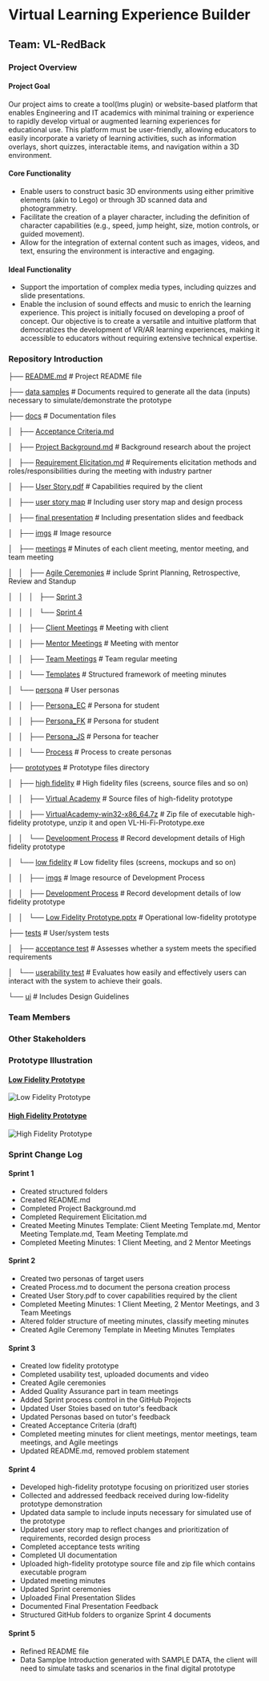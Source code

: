 # Virtual Learning Experience Builder
## Team: VL-RedBack

### Project Overview

#### Project Goal
Our project aims to create a tool(lms plugin) or website-based platform that enables Engineering and IT academics with minimal training or experience to rapidly develop virtual or augmented learning experiences for educational use. This platform must be user-friendly, allowing educators to easily incorporate a variety of learning activities, such as information overlays, short quizzes, interactable items, and navigation within a 3D environment.

#### Core Functionality
- Enable users to construct basic 3D environments using either primitive elements (akin to Lego) or through 3D scanned data and photogrammetry.
- Facilitate the creation of a player character, including the definition of character capabilities (e.g., speed, jump height, size, motion controls, or guided movement).
- Allow for the integration of external content such as images, videos, and text, ensuring the environment is interactive and engaging.

#### Ideal Functionality
- Support the importation of complex media types, including quizzes and slide presentations.
- Enable the inclusion of sound effects and music to enrich the learning experience.
This project is initially focused on developing a proof of concept. Our objective is to create a versatile and intuitive platform that democratizes the development of VR/AR learning experiences, making it accessible to educators without requiring extensive technical expertise.


### Repository Introduction

├── [README.md](https://github.com/SWEN90009-2024/VL-RedBack/blob/main/README.md)                                # Project README file

├── [data samples](https://github.com/SWEN90009-2024/VL-RedBack/tree/main/data%20samples)                             # Documents required to generate all the data (inputs) necessary to simulate/demonstrate the prototype

├── [docs](https://github.com/SWEN90009-2024/VL-RedBack/tree/main/docs)                                     # Documentation files

│   ├── [Acceptance Criteria.md](https://github.com/SWEN90009-2024/VL-RedBack/blob/main/docs/Acceptance%20Criteria.md)                   

│   ├── [Project Background.md](https://github.com/SWEN90009-2024/VL-RedBack/blob/main/docs/Project%20Background.md)                # Background research about the project

│   ├── [Requirement Elicitation.md](https://github.com/SWEN90009-2024/VL-RedBack/blob/main/docs/Requirement%20Elicitation.md)           # Requirements elicitation methods and roles/responsibilities during the meeting with industry partner

│   ├── [User Story.pdf](https://github.com/SWEN90009-2024/VL-RedBack/blob/main/docs/User%20Story.pdf)                       # Capabilities required by the client

│   ├── [user story map](https://github.com/SWEN90009-2024/VL-RedBack/tree/main/docs/user%20story%20map)          # Including user story map and design process        

│   ├── [final presentation](https://github.com/SWEN90009-2024/VL-RedBack/tree/main/docs/final%20presentation)          # Including presentation slides and feedback        

│   ├── [imgs](https://github.com/SWEN90009-2024/VL-RedBack/tree/main/docs/imgs)                                 # Image resource

│   ├── [meetings](https://github.com/SWEN90009-2024/VL-RedBack/tree/main/docs/meetings)                             # Minutes of each client meeting, mentor meeting, and team meeting

│   │   ├── [Agile Ceremonies](https://github.com/SWEN90009-2024/VL-RedBack/tree/main/docs/meetings/Agile%20Ceremonies) # include Sprint Planning, Retrospective, Review and Standup

│   │   │   ├── [Sprint 3](https://github.com/SWEN90009-2024/VL-RedBack/tree/main/docs/meetings/Agile%20Ceremonies/Sprint%203)

│   │   │   └── [Sprint 4](https://github.com/SWEN90009-2024/VL-RedBack/tree/main/docs/meetings/Agile%20Ceremonies/Sprint%204)

│   │   ├── [Client Meetings](https://github.com/SWEN90009-2024/VL-RedBack/tree/main/docs/meetings/Client%20Meetings) # Meeting with client

│   │   ├── [Mentor Meetings](https://github.com/SWEN90009-2024/VL-RedBack/tree/main/docs/meetings/Mentor%20Meetings) # Meeting with mentor

│   │   ├── [Team Meetings](https://github.com/SWEN90009-2024/VL-RedBack/tree/main/docs/meetings/Team%20Meetings) # Team regular meeting

│   │   └── [Templates](https://github.com/SWEN90009-2024/VL-RedBack/tree/main/docs/meetings/Templates)                        # Structured framework of meeting minutes

│   └── [persona](https://github.com/SWEN90009-2024/VL-RedBack/tree/main/docs/persona)                              # User personas

│   │   ├── [Persona_EC](https://github.com/SWEN90009-2024/VL-RedBack/blob/main/docs/persona/Persona_EC.pdf)                       # Persona for student

│   │   ├── [Persona_FK](https://github.com/SWEN90009-2024/VL-RedBack/blob/main/docs/persona/Persona_FK.pdf)                       # Persona for student

│   │   ├── [Persona_JS](https://github.com/SWEN90009-2024/VL-RedBack/blob/main/docs/persona/Persona_JS.pdf)                       # Persona for teacher

│   │   └── [Process](https://github.com/SWEN90009-2024/VL-RedBack/blob/main/docs/persona/Process.md)                          # Process to create personas

├── [prototypes](https://github.com/SWEN90009-2024/VL-RedBack/tree/main/prototypes)                               # Prototype files directory

│   ├── [high fidelity](https://github.com/SWEN90009-2024/VL-RedBack/tree/main/prototypes/high%20fidelity)                        # High fidelity files (screens, source files and so on)

│   │   ├── [Virtual Academy](https://github.com/SWEN90009-2024/VL-RedBack/tree/main/prototypes/high%20fidelity/VirtualAcademy)  # Source files of high-fidelity prototype

│   │   ├── [VirtualAcademy-win32-x86_64.7z](https://github.com/SWEN90009-2024/VL-RedBack/blob/main/prototypes/high%20fidelity/VirtualAcademy-win32-x86_64.7z)  # Zip file of executable high-fidelity prototype, unzip it and open VL-Hi-Fi-Prototype.exe

│   │   └── [Development Process](https://github.com/SWEN90009-2024/VL-RedBack/blob/main/prototypes/high%20fidelity/Development%20Process.md)              # Record development details of High fidelity prototype



│   └── [low fidelity](https://github.com/SWEN90009-2024/VL-RedBack/tree/main/prototypes/low%20fidelity)                         # Low fidelity files (screens, mockups and so on)

│   │   ├── [imgs](https://github.com/SWEN90009-2024/VL-RedBack/tree/main/prototypes/low%20fidelity/imgs)                             # Image resource of Development Process

│   │   ├── [Development Process](https://github.com/SWEN90009-2024/VL-RedBack/blob/main/prototypes/low%20fidelity/Development%20Process.md)              # Record development details of low fidelity prototype

│   │   └── [Low Fidelity Prototype.pptx](https://github.com/SWEN90009-2024/VL-RedBack/blob/main/prototypes/low%20fidelity/Low%20Fidelity%20Prototype.pptx)  # Operational low-fidelity prototype

├── [tests](https://github.com/SWEN90009-2024/VL-RedBack/tree/main/tests)                                    # User/system tests

│   ├── [acceptance test](https://github.com/SWEN90009-2024/VL-RedBack/tree/main/tests/acceptance%20test)   # Assesses whether a system meets the specified requirements                

│   └── [userability test](https://github.com/SWEN90009-2024/VL-RedBack/tree/main/tests/usability%20test)    # Evaluates how easily and effectively users can interact with the system to achieve their goals.               

└── [ui](https://github.com/SWEN90009-2024/VL-RedBack/tree/main/ui)                                       # Includes Design Guidelines            


### Team Members

### Other Stakeholders

### Prototype Illustration
#### [Low Fidelity Prototype](https://github.com/SWEN90009-2024/VL-RedBack/blob/main/prototypes/low%20fidelity/Low%20Fidelity%20Prototype.pptx)
![Low Fidelity Prototype](https://github.com/SWEN90009-2024/VL-RedBack/assets/101912029/06e832da-a446-41a7-b56d-394fa76f3df1)
#### [High Fidelity Prototype](https://github.com/SWEN90009-2024/VL-RedBack/blob/main/prototypes/high%20fidelity/VirtualAcademy-win32-x86_64.7z)
![High Fidelity Prototype](https://github.com/SWEN90009-2024/VL-RedBack/assets/101912029/6129466b-16c0-40c6-baaa-ab6a87baa5e2)


### Sprint Change Log
#### Sprint 1
- Created structured folders
- Created README.md
- Completed Project Background.md
- Completed Requirement Elicitation.md
- Created Meeting Minutes Template: Client Meeting Template.md, Mentor Meeting Template.md, Team Meeting Template.md
- Completed Meeting Minutes: 1 Client Meeting, and 2 Mentor Meetings
#### Sprint 2
- Created two personas of target users
- Created Process.md to document the persona creation process
- Created User Story.pdf to cover capabilities required by the client
- Completed Meeting Minutes: 1 Client Meeting, 2 Mentor Meetings, and 3 Team Meetings
- Altered folder structure of meeting minutes, classify meeting minutes
- Created Agile Ceremony Template in Meeting Minutes Templates
#### Sprint 3
- Created low fidelity prototype
- Completed usability test, uploaded documents and video
- Created Agile ceremonies
- Added Quality Assurance part in team meetings
- Added Sprint process control in the GitHub Projects
- Updated User Stoies based on tutor's feedback
- Updated Personas based on tutor's feedback
- Created Acceptance Criteria (draft)
- Completed meeting minutes for client meetings, mentor meetings, team meetings, and Agile meetings
- Updated README.md, removed problem statement
#### Sprint 4
- Developed high-fidelity prototype focusing on prioritized user stories
- Collected and addressed feedback received during low-fidelity prototype demonstration
- Updated data sample to include inputs necessary for simulated use of the prototype
- Updated user story map to reflect changes and prioritization of requirements, recorded design process
- Completed acceptance tests writing
- Completed UI documentation
- Uploaded high-fidelity prototype source file and zip file which contains executable program
- Updated meeting minutes
- Updated Sprint ceremonies
- Uploaded Final Presentation Slides
- Documented Final Presentation Feedback
- Structured GitHub folders to organize Sprint 4 documents
#### Sprint 5
- Refined README file
- Data Samplpe Introduction generated with SAMPLE DATA, the client will need to simulate tasks and scenarios in the final digital prototype
